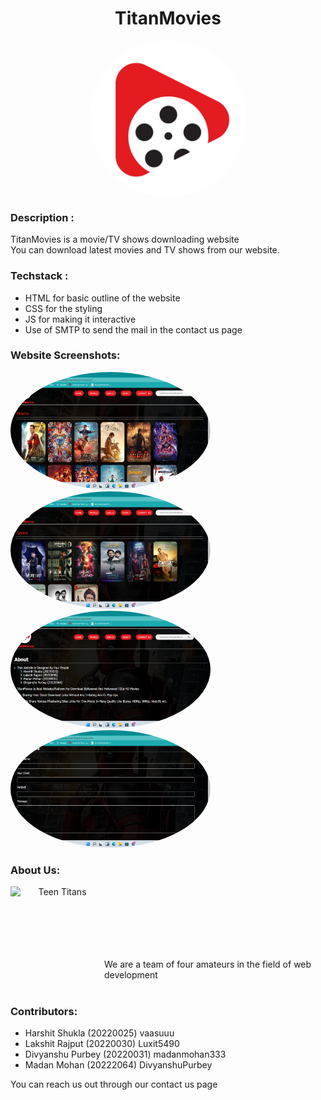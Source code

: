 # <h1 align="center">TitanMovies</h1>
<p align='center'>
<img align='center' alt='TitanMovies' height='250px' width='250px' style="border-radius:100%; " src="Devjam/Images/logo.jpg" >
</p>

### Description :

TitanMovies is a movie/TV shows downloading website<br>
You can download latest movies and TV shows from our website.

### Techstack : 

<ul>
  <li>HTML for basic outline of the website</li>
  <li>CSS for the styling</li>
  <li>JS for making it interactive</li>
  <li>Use of SMTP to send the mail in the contact us page</li>
</ul>

### Website Screenshots:
<img alt='screenshot' height='188px' width='320px' style="border-radius:100%; " src="Devjam/Images/Screenshot (16).png" >
<img alt='screenshot' height='188px' width='320px' style="border-radius:100%; " src="Devjam/Images/Screenshot (17).png" >
<img alt='screenshot' height='188px' width='320px' style="border-radius:100%; " src="Devjam/Images/Screenshot (18).png" >
<img alt='screenshot' height='188px' width='320px' style="border-radius:100%; " src="Devjam/Images/Screenshot (19).png" >

### About Us:

<p align='center''>
<img align='left' alt='Teen Titans' height='150px' width='150px' src="https://www.stoneykins.com/Patterns/product_images/w/310/Teen_Titans_Logo_03_tn__73898_std.png" >
<br>
<br>
<br>
<br>
<br>
<br>
</p>


We are a team of four amateurs in the field of web development<br>
<br>                                    
### Contributors:
<ul>
  <li>Harshit Shukla    (20220025)  vaasuuu        </li>
  <li>Lakshit Rajput    (20220030)  Luxit5490      </li>
  <li>Divyanshu Purbey  (20220031)  madanmohan333  </li>
  <li>Madan Mohan       (20222064)  DivyanshuPurbey</li>
</ul>
                                                                
You can reach us out through our contact us page

